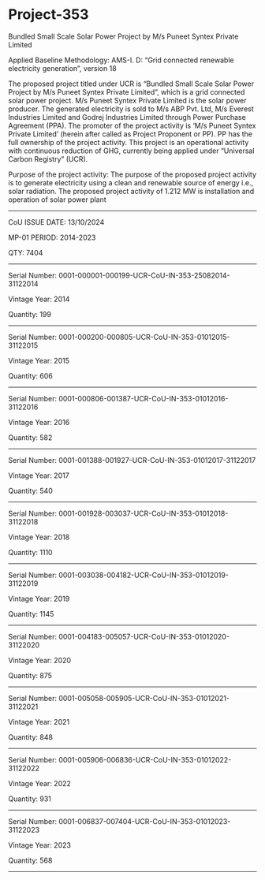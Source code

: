# Project-353
Bundled Small Scale Solar Power Project by M/s Puneet Syntex Private Limited

Applied Baseline Methodology:
AMS-I. D: “Grid connected renewable electricity
generation”, version 18

The proposed project titled under UCR is “Bundled Small Scale Solar Power Project by M/s Puneet
Syntex Private Limited”, which is a grid connected solar power project. M/s Puneet Syntex Private
Limited is the solar power producer. The generated electricity is sold to M/s ABP Pvt. Ltd, M/s Everest
Industries Limited and Godrej Industries Limited through Power Purchase Agreement (PPA). The
promoter of the project activity is ‘M/s Puneet Syntex Private Limited’ (herein after called as Project
Proponent or PP). PP has the full ownership of the project activity. This project is an operational activity
with continuous reduction of GHG, currently being applied under “Universal Carbon Registry” (UCR).

Purpose of the project activity:
The purpose of the proposed project activity is to generate electricity using a clean and renewable source
of energy i.e., solar radiation. The proposed project activity of 1.212 MW is installation and operation of
solar power plant
______________
CoU ISSUE DATE: 13/10/2024

MP-01 PERIOD: 2014-2023

QTY: 7404
__________
Serial Number: 0001-000001-000199-UCR-CoU-IN-353-25082014-31122014

Vintage Year: 2014

Quantity: 199
___________
Serial Number: 0001-000200-000805-UCR-CoU-IN-353-01012015-31122015

Vintage Year: 2015

Quantity: 606
_____________
Serial Number: 0001-000806-001387-UCR-CoU-IN-353-01012016-31122016

Vintage Year: 2016

Quantity: 582
______________
Serial Number: 0001-001388-001927-UCR-CoU-IN-353-01012017-31122017

Vintage Year: 2017

Quantity: 540
_________________
Serial Number: 0001-001928-003037-UCR-CoU-IN-353-01012018-31122018

Vintage Year: 2018

Quantity: 1110
________________
Serial Number: 0001-003038-004182-UCR-CoU-IN-353-01012019-31122019

Vintage Year: 2019

Quantity: 1145
_____________
Serial Number: 0001-004183-005057-UCR-CoU-IN-353-01012020-31122020

Vintage Year: 2020

Quantity: 875
____________
Serial Number: 0001-005058-005905-UCR-CoU-IN-353-01012021-31122021

Vintage Year: 2021

Quantity: 848
____________
Serial Number: 0001-005906-006836-UCR-CoU-IN-353-01012022-31122022

Vintage Year: 2022

Quantity: 931
____________
Serial Number: 0001-006837-007404-UCR-CoU-IN-353-01012023-31122023

Vintage Year: 2023

Quantity: 568
_____________




